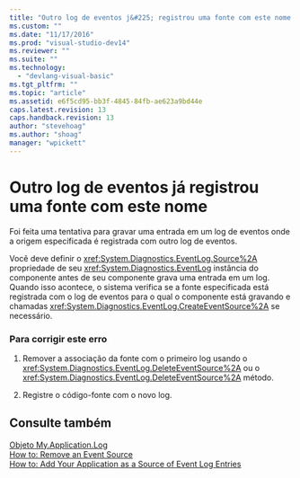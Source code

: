 ```yaml
---
title: "Outro log de eventos j&#225; registrou uma fonte com este nome | Microsoft Docs"
ms.custom: ""
ms.date: "11/17/2016"
ms.prod: "visual-studio-dev14"
ms.reviewer: ""
ms.suite: ""
ms.technology: 
  - "devlang-visual-basic"
ms.tgt_pltfrm: ""
ms.topic: "article"
ms.assetid: e6f5cd95-bb3f-4845-84fb-ae623a9bd44e
caps.latest.revision: 13
caps.handback.revision: 13
author: "stevehoag"
ms.author: "shoag"
manager: "wpickett"
---
```

# Outro log de eventos j&#225; registrou uma fonte com este nome
Foi feita uma tentativa para gravar uma entrada em um log de eventos onde a origem especificada é registrada com outro log de eventos.  
  
 Você deve definir o <xref:System.Diagnostics.EventLog.Source%2A> propriedade de seu <xref:System.Diagnostics.EventLog> instância do componente antes de seu componente grava uma entrada em um log. Quando isso acontece, o sistema verifica se a fonte especificada está registrada com o log de eventos para o qual o componente está gravando e chamadas <xref:System.Diagnostics.EventLog.CreateEventSource%2A> se necessário.  
  
### Para corrigir este erro  
  
1.  Remover a associação da fonte com o primeiro log usando o <xref:System.Diagnostics.EventLog.DeleteEventSource%2A> ou o <xref:System.Diagnostics.EventLog.DeleteEventSource%2A> método.  
  
2.  Registre o código\-fonte com o novo log.  
  
## Consulte também  
 [Objeto My.Application.Log](../../visual-basic/language-reference/objects/my-application-log-object.md)   
 [How to: Remove an Event Source](http://msdn.microsoft.com/pt-br/bc66c900-4b8a-426a-b8e2-17031a20167e)   
 [How to: Add Your Application as a Source of Event Log Entries](http://msdn.microsoft.com/pt-br/948ff920-a739-4e66-a191-ee951512d42c)